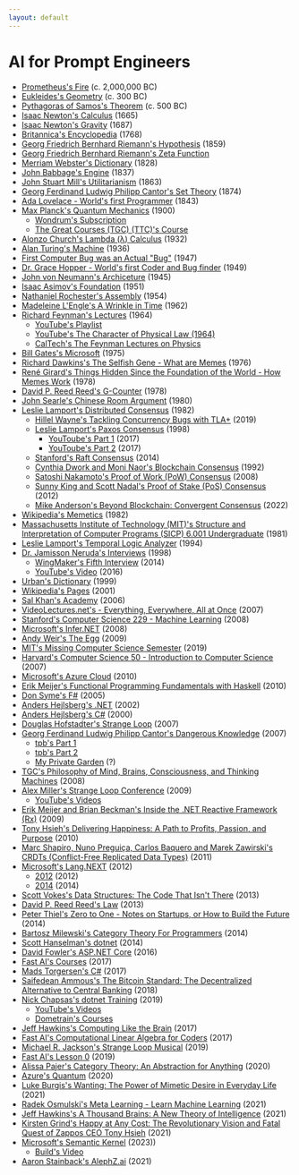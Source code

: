 ```yaml
---
layout: default
---
```


# AI for Prompt Engineers
- <span class=“mythology”>[Prometheus's Fire](https://www.greekmyths-greekmythology.com/prometheus-fire-myth) (c. 2,000,000 BC)</span>
- <span class=“math”>[Eukleides's Geometry](https://www.bing.com/search?q=euclidean+geometry) (c. 300 BC)</span>
- <span class=“math”>[Pythagoras of Samos's Theorem](https://resources.wolframcloud.com/FormulaRepository/resources/Pythagorean-Theorem) (c. 500 BC)</span>
- <span class=“math”>[Isaac Newton's Calculus](https://www.thegreatcourses.com/courses/understanding-calculus-problems-solutions-and-tips) (1665)</span>
- <span class=“physics”>[Isaac Newton's Gravity](https://www.britannica.com/science/Newtons-law-of-gravitation) (1687)</span>
- <span class="reference.encyclopedia">[Britannica's Encyclopedia](https://www.britannica.com) (1768)</span>
- <span class=“math”>[Georg Friedrich Bernhard Riemann's Hypothesis](https://youtu.be/YTCE2SXguwU) (1859)</span>
- <span class="math">[Georg Friedrich Bernhard Riemann's Zeta Function](https://mathworld.wolfram.com/RiemannZetaFunction.html)
- <span class="reference.dictionary">[Merriam Webster's Dictionary](https://www.merriam-webster.com) (1828)</span>
- <span class=“science.computer”>[John Babbage's Engine](https://www.computerhistory.org/babbage) (1837)</span>
- <span class=“philosophy”>[John Stuart Mill's Utilitarianism](https://www.youtube.com/watch?v=03ESwNlyG8k) (1863)</span>
- <span class=“math”>[Georg Ferdinand Ludwig Philipp Cantor's Set Theory](https://en.wikipedia.org/wiki/Set_theory) (1874)</span>
- <span class=“science.computer”>[Ada Lovelace - World's first Programmer](https://www.britannica.com/story/ada-lovelace-the-first-computer-programmer) (1843)</span>
- <span class=“physics”>[Max Planck's Quantum Mechanics](https://en.wikipedia.org/wiki/Max_Planck) (1900)</span>
  - <span class=“physics”>[Wondrum's Subscription](https://www.wondrium.com/quantum-mechanics)</span>
  - <span class=“physics”>[The Great Courses (TGC) (TTC)'s Course](https://www.thegreatcourses.com/courses/quantum-mechanics-the-physics-of-the-microscopic-world)</span>
- <span class=“math”>[Alonzo Church's Lambda (λ) Calculus](https://plato.stanford.edu/entries/church/supplementD.html) (1932)</span>
- <span class=“math”>[Alan Turing's Machine](https://plato.stanford.edu/entries/turing-machine) (1936)</span>
- <span class=“science.computer”>[First Computer Bug was an Actual "Bug"](https://education.nationalgeographic.org/resource/worlds-first-computer-bug) (1947)</span>
- <span class=“science.computer”>[Dr. Grace Hopper - World's first Coder and Bug finder](https://www.biography.com/scientist/grace-hopper) (1949)</span>
- <span class=“science.computer”>[John von Neumann's Archiceture](https://en.wikipedia.org/wiki/Von_Neumann_architecture) (1945)</span>
- <span class=“fiction.science”>[Isaac Asimov's Foundation](https://www.amazon.com/Foundation-Isaac-Asimov-audiobook/dp/B003IF37TK) (1951)</span>
- <span class=“science.computer”>[Nathaniel Rochester's Assembly](https://en.wikipedia.org/wiki/Assembly_language) (1954)</span>
- <span class=“fiction.science”>[Madeleine L'Engle's A Wrinkle in Time](https://www.amazon.com/Wrinkle-Time-Archival-Author-Quintet/dp/B07JHTMZFX) (1962)</span>
- <span class=“physics”>[Richard Feynman's Lectures](https://en.wikipedia.org/wiki/Richard_Feynman) (1964)</span>
  - <span class=“physics”>[YouTube's Playlist](https://www.youtube.com/playlist?list=PLyQSN7X0ro23NUN9RYBP5xdBYoiv2_5y2)</span>
  - <span class=“physics”>[YouTube's The Character of Physical Law (1964)](https://www.youtube.com/watch?v=kEx-gRfuhhk)</span>
  - <span class=“physics”>[CalTech's The Feynman Lectures on Physics](https://www.feynmanlectures.caltech.edu)</span>
- <span class=“science.computer”>[Bill Gates's Microsoft](https://microsoft.com) (1975)</span>
- <span class="science.popular">[Richard Dawkins's The Selfish Gene - What are Memes](https://www.amazon.com/Extended-Selfish-Gene-Richard-Dawkins-dp-0198788789/dp/0198788789) (1976)</span>
- <span class="anthropology">[René Girard's Things Hidden Since the Foundation of the World - How Memes Work](https://www.amazon.com/Things-Hidden-Since-Foundation-World-ebook/dp/B0C6TWDPMR) (1978)</span>
- <span class=“science.computer”>[David P. Reed Reed's G-Counter](https://en.wikipedia.org/wiki/Conflict-free_replicated_data_type) (1978)</span>
- <span class=“math”>[John Searle's Chinese Room Argument](https://plato.stanford.edu/entries/chinese-room) (1980)</span>
- <span class=“science.computer”>[Leslie Lamport's Distributed Consensus](https://en.wikipedia.org/wiki/Consensus_(computer_science)) (1982)</span>
  - <span class=“science.computer”>[Hillel Wayne's Tackling Concurrency Bugs with TLA+](https://www.youtube.com/watch?v=_9B__0S21y8&t=554s) (2019)</span>
  - <span class=“science.computer”>[Leslie Lamport's Paxos Consensus](https://en.wikipedia.org/wiki/Paxos_(computer_science)) (1998)</span>
    - <span class=“science.computer”>[YouToube's Part 1](https://www.youtube.com/watch?v=tw3gsBms-f8) (2017)</span>
    - <span class=“science.computer”>[YouToube's Part 2](https://www.youtube.com/watch?v=8-Bc5Lqgx_c) (2017)</span>
  - <span class=“science.computer”>[Stanford's Raft Consensus](https://www.youtube.com/watch?v=ro2fU8_mr2w) (2014)</span>
  - <span class=“science.computer”>[Cynthia Dwork and Moni Naor's Blockchain Consensus](https://www.cbcamerica.org/blockchain-insights/blockchain-consensus-algorithms-what-and-how) (1992)</span>
  - <span class=“science.computer”>[Satoshi Nakamoto's Proof of Work (PoW) Consensus](https://www.youtube.com/watch?v=3EUAcxhuoU4) (2008)</span>
  - <span class=“science.computer”>[Sunny King and Scott Nadal's Proof of Stake (PoS) Consensus](https://www.youtube.com/watch?v=psKDXvXdr7k) (2012)</span>
  - <span class=“science.computer”>[Mike Anderson's Beyond Blockchain: Convergent Consensus](https://thestrangeloop.com/2022/beyond-blockchain-convergent-consensus.html) (2022)</span>
- <span class="evolution.cultural">[Wikipedia's Memetics](https://en.wikipedia.org/wiki/Memetics) (1982)</span>
- <span class=“science.computer”>[Massachusetts Institute of Technology (MIT)'s Structure and Interpretation of Computer Programs (SICP) 6.001 Undergraduate](https://ocw.mit.edu/courses/6-001-structure-and-interpretation-of-computer-programs-spring-2005/video_galleries/video-lectures) (1981)</span>
- <span class=“science.computer”>[Leslie Lamport's Temporal Logic Analyzer](https://lamport.azurewebsites.net/tla/tla.html) (1994)</span>
- <span class="spirituality">[Dr. Jamisson Neruda's Interviews](https://www.wingmakers.com/wp-content/uploads/2014/04/The-Complete-Neruda-Interviews-1-5.pdf) (1998)</span>
  - <span class="spirituality">[WingMaker's Fifth Interview](https://www.wingmakers.com/wp-content/uploads/2014/04/The-Fifth-Interview-of-Dr.-Neruda1.pdf) (2014)</span>
  - <span class="spirituality">[YouTube's Video](https://www.youtube.com/watch?v=2iU_0mdCZac) (2016)</span>
- <span class="reference.dictionary">[Urban's Dictionary](https://www.urbandictionary.com) (1999)</span>
- <span class="reference.encyclopedia">[Wikipedia's Pages](https://en.wikipedia.org/wiki/History_of_Wikipedia) (2001)</span>
- <span class="education">[Sal Khan's Academy](https://www.khanacademy.org) (2006)</span>
- <span class="education">[VideoLectures.net's - Everything, Everywhere, All at Once](http://videolectures.net) (2007)</span>
- <span class=“science.computer.ml”>[Stanford's Computer Science 229 - Machine Learning](https://see.stanford.edu/Course/CS229) (2008)</span>
- <span class=“science.computer”>[Microsoft's Infer.NET](https://github.com/dotnet/infer) (2008)</span>
- <span class="philosophy">[Andy Weir's The Egg](http://www.galactanet.com/oneoff/theegg_mod.html) (2009)</span>
- <span class=“science.computer”>[MIT's Missing Computer Science Semester](https://missing.csail.mit.edu) (2019)</span>
- <span class=“science.computer”>[Harvard's Computer Science 50 - Introduction to Computer Science](https://pll.harvard.edu/course/cs50-introduction-science.computer) (2007)</span>
- <span class=“science.computer”>[Microsoft's Azure Cloud](https://azure.com) (2010)</span>
- <span class=“science.computer”>[Erik Meijer's Functional Programming Fundamentals with Haskell](https://learn.microsoft.com/en-us/shows/c9-lectures-erik-meijer-functional-programming-fundamentals) (2010)</span>
- <span class=“science.computer”>[Don Syme's F#](https://walkingcat.github.io/ch9-index/Series_C9-Lectures-Dr-Don-Syme-Introduction-to-F-.html) (2005)</span>
- <span class=“science.computer”>[Anders Hejlsberg's .NET](https://en.wikipedia.org/wiki/.NET_Framework) (2002)</span>
- <span class=“science.computer”>[Anders Hejlsberg's C#](https://en.wikipedia.org/wiki/C_Sharp_syntax) (2000)</span>
- <span class="paradox">[Douglas Hofstadter's Strange Loop](https://www.amazon.com/I-Am-Strange-Loop-audiobook/dp/B07HJCBXD8) (2007)</span>
- <span class="health.mental">[Georg Ferdinand Ludwig Philipp Cantor's Dangerous Knowledge](https://rutracker.org) (2007)</span>
  - <span class="hacker">[tpb's Part 1](https://tpb.party/torrent/4235405/BBC_Dangerous_Knowledge_1of2_2007_DVBC_XviD_MP3)</span>
  - <span class="hacker">[tpb's Part 2](https://tpb.party/torrent/4235408/BBC_Dangerous_Knowledge_2of2_2007_DVBC_XviD_MP3)</span>
  - <span class="hacker">[My Private Garden](torrentleech.org) (?)</span>
- <span class="philosophy">[TGC's Philosophy of Mind, Brains, Consciousness, and Thinking Machines](https://www.thegreatcourses.com/courses/philosophy-of-mind-brains-consciousness-and-thinking-machines) (2008)</span>
- <span class="conference.science.computer">[Alex Miller's Strange Loop Conference](https://thestrangeloop.com) (2009)</span>
  - <span class="conference.science.computer">[YouTube's Videos](https://www.youtube.com/@StrangeLoopConf)</span>
- <span class=“science.computer”>[Erik Meijer and Brian Beckman's Inside the .NET Reactive Framework (Rx)](https://www.youtube.com/watch?v=looJcaeboBY) (2009)</span>
- <span class=“business”>[Tony Hsieh's Delivering Happiness: A Path to Profits, Passion, and Purpose](https://www.amazon.com/Delivering-Happiness-Profits-Passion-Purpose-ebook/dp/B003JTHXN6) (2010)</span>
- <span class=“science.computer”>[Marc Shapiro, Nuno Preguiça, Carlos Baquero and Marek Zawirski's CRDTs (Conflict-Free Replicated Data Types)](https://www.youtube.com/watch?v=9xFfOhasiOE) (2011)</span>
- <span class=“science.computer”>[Microsoft's Lang.NEXT](https://learn.microsoft.com/en-us/events/lang-next-2012) (2012)</span>
  - <span class=“science.computer”>[2012](https://learn.microsoft.com/en-us/events/lang-next-2012) (2012)</span>
  - <span class=“science.computer”>[2014](https://learn.microsoft.com/en-us/events/lang-next-2014) (2014)</span>
- <span class=“science.computer”>[Scott Vokes's Data Structures: The Code That Isn't There](https://www.infoq.com/presentations/Data-Structures) (2013)</span>
- <span class="theory.science.computer.network">[David P. Reed Reed's Law](https://en.wikipedia.org/wiki/Reed%27s_law) (2013)</span>
- <span class=“business”>[Peter Thiel's Zero to One - Notes on Startups, or How to Build the Future](https://www.amazon.com/Zero-One-Notes-Startups-Future-ebook/dp/B003JTHXN6) (2014)</span>
- <span class=“math”>[Bartosz Milewski's Category Theory For Programmers](https://github.com/hmemcpy/milewski-ctfp-pdf) (2014)</span>
- <span class=“science.computer”>[Scott Hanselman's dotnet](https://dotnet.microsoft.com) (2014)</span>
- <span class=“science.computer”>[David Fowler's ASP.NET Core](https:/asp.net) (2016)</span>
- <span class=“science.computer.ai”>[Fast AI's Courses](https://course.fast.ai) (2017)</span>
- <span class=“science.computer”>[Mads Torgersen's C#](https://github.com/dotnet/csharplang) (2017)</span>
- <span class=“science.computer.economics”>[Saifedean Ammous's The Bitcoin Standard: The Decentralized Alternative to Central Banking](https://www.amazon.com/gp/product/1119473861) (2018)</span>
- <span class=“science.computer”>[Nick Chapsas's dotnet Training](https://twitter.com/nickchapsas) (2019)</span>
  - <span class=“science.computer”>[YouTube's Videos](https://www.youtube.com/@nickchapsas)</span>
  - <span class=“science.computer”>[Dometrain's Courses](https://dometrain.com)</span>
- <span class=“science.computer.bioinformatics”>[Jeff Hawkins's Computing Like the Brain](https://www.youtube.com/watch?v=VVbqlwCqWFc) (2017)</span>
- <span class=“science.computer.ml”>[Fast AI's Computational Linear Algebra for Coders](https://github.com/fastai/numerical-linear-algebra) (2017)</span>
- <span class="theatre.musical">[Michael R. Jackson's Strange Loop Musical](https://strangeloopmusical.com) (2019)</span>
- <span class=“science.computer.ai”>[Fast AI's Lesson 0](https://www.youtube.com/watch?v=gGxe2mN3kAg) (2019)</span>
- <span class=“math”>[Alissa Pajer's Category Theory: An Abstraction for Anything](https://www.youtube.com/watch?v=OLh7KKgyHoY) (2020)</span>
- <span class=“physics.quantum.computer”>[Azure's Quantum](https://learn.microsoft.com/en-us/azure/quantum/install-overview-qdk) (2020)</span>
- <span class=“help.self”>[Luke Burgis's Wanting: The Power of Mimetic Desire in Everyday Life](https://www.amazon.com/gp/product/1250262488) (2021)</span>
- <span class=“science.computer.ml”>[Radek Osmulski's Meta Learning - Learn Machine Learning](https://rosmulski.gumroad.com/l/learn_machine_learning) (2021)</span>
- <span class=“science.computer.bioinformatics”>[Jeff Hawkins's A Thousand Brains: A New Theory of Intelligence](https://www.amazon.com/gp/product/1541675819) (2021)</span>
- <span class=“health.mental”>[Kirsten Grind's Happy at Any Cost: The Revolutionary Vision and Fatal Quest of Zappos CEO Tony Hsieh](https://www.amazon.com/Happy-Any-Cost-Revolutionary-Vision/dp/B09GW9GDGC) (2021)</span>
- <span class=“science.computer.ai”>[Microsoft's Semantic Kernel](https://github.com/microsoft/semantic-kernel) (2023))</span>
  - <span class=“science.computer.ai”>[Build's Video](https://youtu.be/EB90z-ugdl8)</span>
- <span class="reference">[Aaron Stainback](https://github.com/AceHack)['s AlephZ.ai](https://github.com/AlephZ-ai/AlephZ.ai) (2021)</span>
